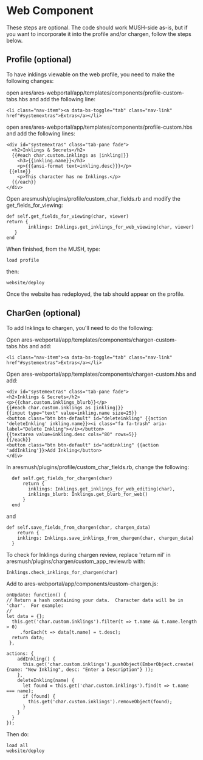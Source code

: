 # Web Component

These steps are optional. The code should work MUSH-side as-is, but if you want to incorporate it into the profile and/or chargen, follow the steps below.

## Profile (optional)
To have inklings viewable on the web profile, you need to make the following changes:

open ares/ares-webportal/app/templates/components/profile-custom-tabs.hbs and add the following line:

    <li class="nav-item"><a data-bs-toggle="tab" class="nav-link" href"#systemextras">Extras</a></li>

open ares/ares-webportal/app/templates/components/profile-custom.hbs and add the following lines:

    <div id="systemextras" class="tab-pane fade">
      <h2>Inklings & Secrets</h2>
      {{#each char.custom.inklings as |inkling|}}
        <h3>{{inkling.name}}</h3>
        <p>{{{ansi-format text=inkling.desc}}}</p>
     {{else}}
        <p>This character has no Inklings.</p>
      {{/each}}
    </div>

Open aresmush/plugins/profile/custom_char_fields.rb and modify the get_fields_for_viewing:

    def self.get_fields_for_viewing(char, viewer)
    return {
            inklings: Inklings.get_inklings_for_web_viewing(char, viewer)
       }
    end

When finished, from the MUSH, type:

    load profile

then:

    website/deploy
    

Once the website has redeployed, the tab should appear on the profile.

## CharGen (optional)
To add Inklings to chargen, you'll need to do the following:

Open ares-webportal/app/templates/components/chargen-custom-tabs.hbs and add:

    <li class="nav-item"><a data-bs-toggle="tab" class="nav-link" href"#systemextras">Extras</a></li>

Open ares-webportal/app/templates/components/chargen-custom.hbs and add:

    <div id="systemextras" class="tab-pane fade">
    <h2>Inklings & Secrets</h2>
    <p>{{char.custom.inklings_blurb}}</p>
    {{#each char.custom.inklings as |inkling|}}
    {{input type="text" value=inkling.name size=25}}
    <button class="btn btn-default" id="deleteinkling" {{action 'deleteInkling' inkling.name}}><i class="fa fa-trash" aria-label="Delete Inkling"></i></button>
    {{textarea value=inkling.desc cols="80" rows=5}}
    {{/each}}
    <button class="btn btn-default" id="addinkling" {{action 'addInkling'}}>Add Inkling</button>
    </div>

In aresmush/plugins/profile/custom_char_fields.rb, change the following:

      def self.get_fields_for_chargen(char)
          return {
            inklings: Inklings.get_inklings_for_web_editing(char),
            inklings_blurb: Inklings.get_blurb_for_web()
          }
      end
      
and

    def self.save_fields_from_chargen(char, chargen_data)
        return {
        inklings: Inklings.save_inklings_from_chargen(char, chargen_data)
      }
      
To check for Inklings during chargen review, replace 'return nil' in aresmush/plugins/chargen/custom_app_review.rb with:

    Inklings.check_inklings_for_chargen(char)
    
Add to ares-webportal/app/components/custom-chargen.js:

    onUpdate: function() {
    // Return a hash containing your data.  Character data will be in 'char'.  For example:
    //
    let data = {};
      this.get('char.custom.inklings').filter(t => t.name && t.name.length > 0)
         .forEach(t => data[t.name] = t.desc);
      return data;
     },

    actions: {
        addInkling() {
          this.get('char.custom.inklings').pushObject(EmberObject.create( {name: "New Inkling", desc: "Enter a Description"} ));
        },
        deleteInkling(name) {
          let found = this.get('char.custom.inklings').find(t => t.name === name);
          if (found) {
            this.get('char.custom.inklings').removeObject(found);
          }
        }
      }
    });



Then do:

    load all
    website/deploy

